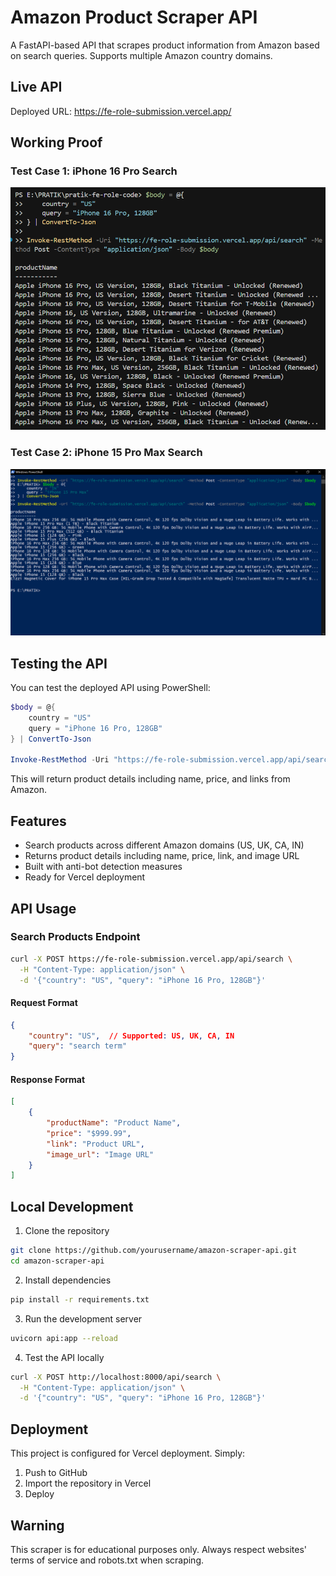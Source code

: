 # Amazon Product Scraper API

A FastAPI-based API that scrapes product information from Amazon based on search queries. Supports multiple Amazon country domains.

## Live API
Deployed URL: https://fe-role-submission.vercel.app/

## Working Proof
### Test Case 1: iPhone 16 Pro Search
![API Working Proof 1](working%20proof%20image.PNG)

### Test Case 2: iPhone 15 Pro Max Search
![API Working Proof 2](working%20proof%20%232.png)

## Testing the API

You can test the deployed API using PowerShell:

```powershell
$body = @{
    country = "US"
    query = "iPhone 16 Pro, 128GB"
} | ConvertTo-Json

Invoke-RestMethod -Uri "https://fe-role-submission.vercel.app/api/search" -Method Post -ContentType "application/json" -Body $body
```

This will return product details including name, price, and links from Amazon.

## Features

- Search products across different Amazon domains (US, UK, CA, IN)
- Returns product details including name, price, link, and image URL
- Built with anti-bot detection measures
- Ready for Vercel deployment

## API Usage

### Search Products Endpoint

```bash
curl -X POST https://fe-role-submission.vercel.app/api/search \
  -H "Content-Type: application/json" \
  -d '{"country": "US", "query": "iPhone 16 Pro, 128GB"}'
```

#### Request Format
```json
{
    "country": "US",  // Supported: US, UK, CA, IN
    "query": "search term"
}
```

#### Response Format
```json
[
    {
        "productName": "Product Name",
        "price": "$999.99",
        "link": "Product URL",
        "image_url": "Image URL"
    }
]
```

## Local Development

1. Clone the repository
```bash
git clone https://github.com/yourusername/amazon-scraper-api.git
cd amazon-scraper-api
```

2. Install dependencies
```bash
pip install -r requirements.txt
```

3. Run the development server
```bash
uvicorn api:app --reload
```

4. Test the API locally
```bash
curl -X POST http://localhost:8000/api/search \
  -H "Content-Type: application/json" \
  -d '{"country": "US", "query": "iPhone 16 Pro, 128GB"}'
```

## Deployment

This project is configured for Vercel deployment. Simply:

1. Push to GitHub
2. Import the repository in Vercel
3. Deploy

## Warning

This scraper is for educational purposes only. Always respect websites' terms of service and robots.txt when scraping. 
